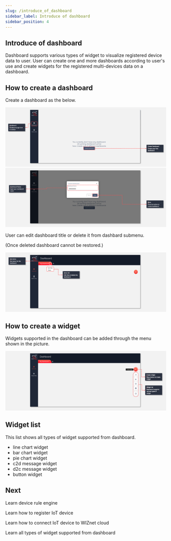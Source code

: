 ```yaml
---
slug: /introduce_of_dashboard
sidebar_label: Introduce of dashboard
sidebar_position: 4
---
```


## Introduce of dashboard
Dashboard supports various types of widget to visualize registered device data to user.
User can create one and more dashboards according to user's use and create widgets for the registered multi-devices data on a dashboard.


## How to create a dashboard
Create a dashboard as the below.

![](../../static/img/dashboard/introduce_of_dashboard_1.png)
![](../../static/img/dashboard/introduce_of_dashboard_2.png)

User can edit dashboard title or delete it from dashbard submenu.

(Once deleted dashboard cannot be restored.)

![](../../static/img/dashboard/introduce_of_dashboard_3.png)


## How to create a widget
Widgets supported in the dashboard can be added through the menu shown in the picture.

![](../../static/img/dashboard/introduce_of_dashboard_4.png)

## Widget list
This list shows all types of widget supported from dashboard.

- line chart widget
- bar chart widget
- pie chart widget 
- c2d message widget
- d2c message widget
- button widget

## Next
Learn device rule engine

Learn how to register IoT device

Learn how to connect IoT device to WIZnet cloud

Learn all types of widget supported from dashboard

